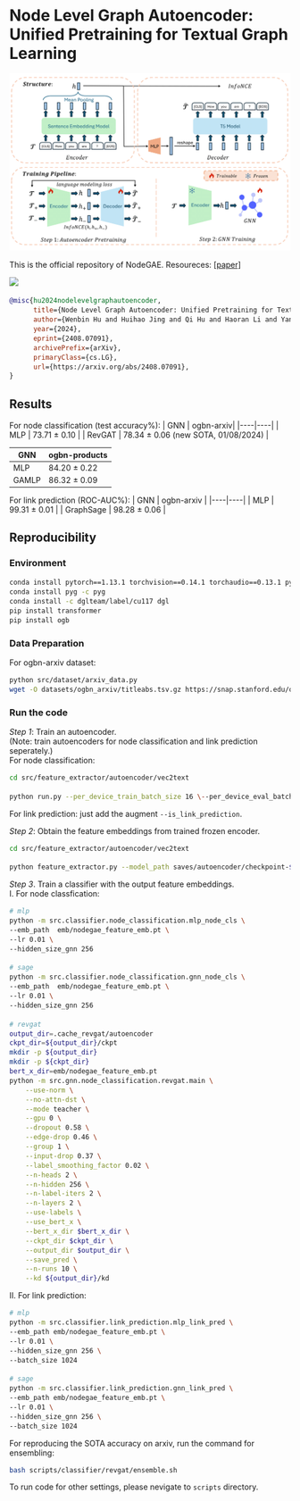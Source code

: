 # Node Level Graph Autoencoder: Unified Pretraining for Textual Graph Learning
![s](misc/method.png)

This is the official repository of NodeGAE. Resoureces: [[paper]](https://arxiv.org/abs/2408.07091)

![](https://img.shields.io/badge/arXiv-2408.07091-B31B1B?logo=arxiv&logoColor=fff) 

```bibtex
@misc{hu2024nodelevelgraphautoencoder,
      title={Node Level Graph Autoencoder: Unified Pretraining for Textual Graph Learning}, 
      author={Wenbin Hu and Huihao Jing and Qi Hu and Haoran Li and Yangqiu Song},
      year={2024},
      eprint={2408.07091},
      archivePrefix={arXiv},
      primaryClass={cs.LG},
      url={https://arxiv.org/abs/2408.07091}, 
}
```




## Results
For node classification (test accuracy%):
| GNN | ogbn-arxiv|
|----|----|
| MLP  | 73.71 ± 0.10 | 
| RevGAT  | 78.34 ± 0.06 (new SOTA, 01/08/2024) |  

| GNN | ogbn-products | 
|----|----|
| MLP  | 84.20 ± 0.22|
| GAMLP  | 86.32 ± 0.09| 

For link prediction (ROC-AUC%):
| GNN | ogbn-arxiv |
|----|----|
| MLP  | 99.31 ± 0.01 | 
| GraphSage  | 98.28 ± 0.06 | 

## Reproducibility

### Environment
```bash
conda install pytorch==1.13.1 torchvision==0.14.1 torchaudio==0.13.1 pytorch-cuda=11.7 -c pytorch -c nvidia
conda install pyg -c pyg
conda install -c dglteam/label/cu117 dgl
pip install transformer
pip install ogb
```

### Data Preparation
For ogbn-arxiv dataset:
```bash
python src/dataset/arxiv_data.py
wget -O datasets/ogbn_arxiv/titleabs.tsv.gz https://snap.stanford.edu/ogb/data/misc/ogbn_arxiv/titleabs.tsv.gz
```

### Run the code
*Step 1*: Train an autoencoder.  
(Note: train autoencoders for node classification and link prediction seperately.)  
For node classification:  
```bash
cd src/feature_extractor/autoencoder/vec2text

python run.py --per_device_train_batch_size 16 \--per_device_eval_batch_size 16 --max_seq_length 256 \--model_name_or_path t5-base --dataset_name hubin/arxiv_title_abstract_all_for_train --embedder_model_name gtr_base \--num_repeat_tokens 16 --embedder_no_grad True --num_train_epochs 100 --max_eval_samples 500 \--eval_steps 2000 --warmup_steps 10000 --bf16=1 --use_wandb=0 --use_frozen_embeddings_as_input False \--experiment inversion --lr_scheduler_type constant_with_warmup --exp_group_name arxiv-gtr \--learning_rate 0.0001 --output_dir ./saves/autoencoder --save_steps 5000 --overwrite_output_dir --use_infonce_loss --auto_encoder_name  sentence-transformers/sentence-t5-base --infonce_loss_weight  1.0
```
For link prediction: just add the augment `--is_link_prediction`.  

*Step 2*: Obtain the feature embeddings from trained frozen encoder.  
```bash
cd src/feature_extractor/autoencoder/vec2text

python feature_extractor.py --model_path saves/autoencoder/checkpoint-$iteration --save_path ../../../../emb/nodegae_feature_emb.pt
```

*Step 3*. Train a classifier with the output feature embeddings.  
I. For node classfication:
```bash
# mlp
python -m src.classifier.node_classification.mlp_node_cls \
--emb_path  emb/nodegae_feature_emb.pt \
--lr 0.01 \
--hidden_size_gnn 256

# sage
python -m src.classifier.node_classification.gnn_node_cls \
--emb_path  emb/nodegae_feature_emb.pt \
--lr 0.01 \
--hidden_size_gnn 256

# revgat
output_dir=.cache_revgat/autoencoder
ckpt_dir=${output_dir}/ckpt
mkdir -p ${output_dir}
mkdir -p ${ckpt_dir}
bert_x_dir=emb/nodegae_feature_emb.pt
python -m src.gnn.node_classification.revgat.main \
    --use-norm \
    --no-attn-dst \
    --mode teacher \
    --gpu 0 \
    --dropout 0.58 \
    --edge-drop 0.46 \
    --group 1 \
    --input-drop 0.37 \
    --label_smoothing_factor 0.02 \
    --n-heads 2 \
    --n-hidden 256 \
    --n-label-iters 2 \
    --n-layers 2 \
    --use-labels \
    --use_bert_x \
    --bert_x_dir $bert_x_dir \
    --ckpt_dir $ckpt_dir \
    --output_dir $output_dir \
    --save_pred \
    --n-runs 10 \
    --kd ${output_dir}/kd
```
II. For link prediction:  
```bash
# mlp
python -m src.classifier.link_prediction.mlp_link_pred \
--emb_path emb/nodegae_feature_emb.pt \
--lr 0.01 \
--hidden_size_gnn 256 \
--batch_size 1024

# sage
python -m src.classifier.link_prediction.gnn_link_pred \
--emb_path emb/nodegae_feature_emb.pt \
--lr 0.01 \
--hidden_size_gnn 256 \
--batch_size 1024
```

For reproducing the SOTA accuracy on arxiv, run the command for ensembling:
```bash
bash scripts/classifier/revgat/ensemble.sh
```
To run code for other settings, please nevigate to `scripts` directory.


